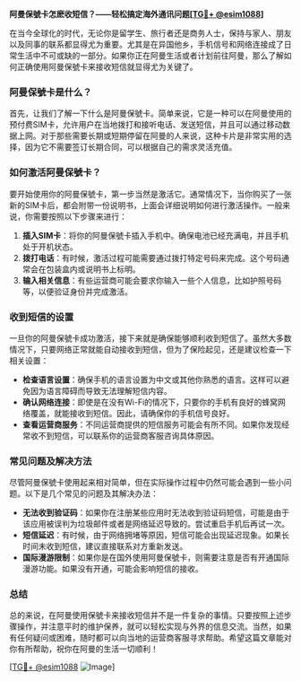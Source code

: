 **阿曼保號卡怎麽收短信？——轻松搞定海外通讯问题[[TG💪+ @esim1088](https://t.me/s/esim1088)]**

在当今全球化的时代，无论你是留学生、旅行者还是商务人士，保持与家人、朋友以及同事的联系都显得尤为重要。尤其是在异国他乡，手机信号和网络连接成了日常生活中不可或缺的一部分。如果你正在阿曼生活或者计划前往阿曼，那么了解如何正确使用阿曼保號卡来接收短信就显得尤为关键了。

### 阿曼保號卡是什么？

首先，让我们了解一下什么是阿曼保號卡。简单来说，它是一种可以在阿曼使用的预付费SIM卡，允许用户在当地拨打和接听电话、发送短信，并且可以通过移动数据上网。对于那些需要长期或短期停留在阿曼的人来说，这种卡片是非常实用的选择，因为它不需要签订长期合同，可以根据自己的需求灵活充值。

### 如何激活阿曼保號卡？

要开始使用你的阿曼保號卡，第一步当然是激活它。通常情况下，当你购买了一张新的SIM卡后，都会附带一份说明书，上面会详细说明如何进行激活操作。一般来说，你需要按照以下步骤来进行：

1. **插入SIM卡**：将你的阿曼保號卡插入手机中。确保电池已经充满电，并且手机处于开机状态。
2. **拨打电话**：有时候，激活过程可能需要通过拨打特定号码来完成。这个号码通常会在包装盒内或说明书上标明。
3. **输入相关信息**：有些运营商可能会要求你输入一些个人信息，比如护照号码等，以便验证身份并完成激活。

### 收到短信的设置

一旦你的阿曼保號卡成功激活，接下来就是确保能够顺利收到短信了。虽然大多数情况下，只要网络正常就能自动接收到短信，但为了保险起见，还是建议检查一下相关设置：

- **检查语言设置**：确保手机的语言设置为中文或其他你熟悉的语言。这样可以避免因为语言障碍而导致无法理解短信内容。
- **确认网络连接**：即使是在没有Wi-Fi的情况下，只要你的手机有良好的蜂窝网络覆盖，就能接收到短信。因此，请确保你的手机信号良好。
- **查看运营商服务**：不同运营商提供的短信服务可能会有所不同。如果你发现经常收不到短信，可以联系你的运营商客服咨询具体原因。

### 常见问题及解决方法

尽管阿曼保號卡使用起来相对简单，但在实际操作过程中仍然可能会遇到一些小问题。以下是几个常见的问题及其解决办法：

- **无法收到验证码**：如果你在注册某些应用时无法收到验证码短信，可能是由于该应用被误判为垃圾邮件或者是网络延迟导致的。尝试重启手机后再试一次。
- **短信延迟**：有时候，由于网络拥堵等原因，短信可能会出现延迟现象。如果长时间未收到短信，建议直接联系对方重新发送。
- **国际漫游限制**：如果你是在国外使用阿曼保號卡，则需要注意是否有开通国际漫游功能。如果没有开通，可能会影响短信的接收。

### 总结

总的来说，在阿曼使用保號卡来接收短信并不是一件复杂的事情。只要按照上述步骤操作，并注意平时的维护保养，就可以轻松实现与外界的信息交流。当然，如果有任何疑问或困难，随时都可以向当地的运营商客服寻求帮助。希望这篇文章能对你有所帮助，祝你在阿曼的生活一切顺利！

[[TG💪+ @esim1088](https://t.me/s/esim1088) ![Image](https://i.postimg.cc/4NQfJmqS/Snipaste-2025-05-13-00-14-12.png)]